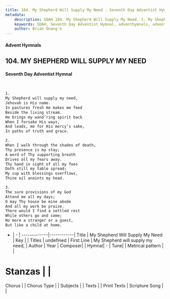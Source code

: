 ```yaml
---
title: 104. My Shepherd Will Supply My Need - Seventh Day Adventist Hymnal
metadata:
    description: SDAH 104. My Shepherd Will Supply My Need. 1. My Shepherd will supply my need, Jehovah is His name. In pastures fresh He makes me feed Beside the living stream. He brings my wand’ring spirit back When I forsake His ways, And leads, me for His mercy’s sake, In paths of truth and grace.
    keywords: SDAH, Seventh Day Adventist Hymnal, adventhymnals, advent hymnals, My Shepherd Will Supply My Need, My Shepherd will supply my need, 
    author: Brian Onang'o
---
```


#### Advent Hymnals
## 104. MY SHEPHERD WILL SUPPLY MY NEED
#### Seventh Day Adventist Hymnal

```txt


1.
My Shepherd will supply my need,
Jehovah is His name.
In pastures fresh He makes me feed
Beside the living stream.
He brings my wand’ring spirit back
When I forsake His ways,
And leads, me for His mercy’s sake,
In paths of truth and grace.

2.
When I walk through the shades of death,
Thy presence is my stay;
A word of Thy supporting breath
Drives all my fears away.
Thy hand in sight of all my foes
Doth still my table spread;
My cup with blessings overflows,
Thine oil anoints my head.

3.
The sure provisions of my God
Attend me all my days;
O may Thy house be mine abode
And all my work be praise.
There would I find a settled rest
While others go and come;
No more a stranger or a guest,
But like a child at home.


```

- |   -  |
-------------|------------|
Title | My Shepherd Will Supply My Need |
Key |  |
Titles | undefined |
First Line | My Shepherd will supply my need, |
Author | 
Year | 
Composer|  |
Hymnal|  - |
Tune|  |
Metrical pattern | |
# Stanzas |  |
Chorus |  |
Chorus Type |  |
Subjects |  |
Texts |  |
Print Texts | 
Scripture Song |  |
  
